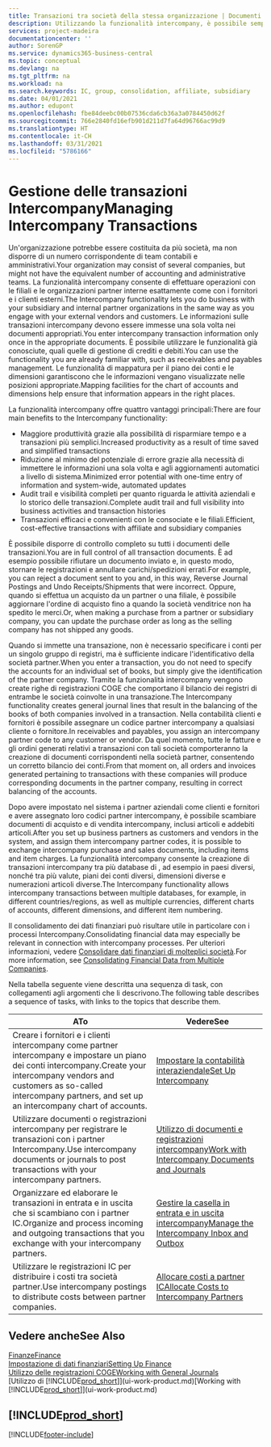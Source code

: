 ```yaml
---
title: Transazioni tra società della stessa organizzazione | Documenti Microsoft
description: Utilizzando la funzionalità intercompany, è possibile semplificare i processi aziendali e le transazioni tra società all'interno della stessa organizzazione.
services: project-madeira
documentationcenter: ''
author: SorenGP
ms.service: dynamics365-business-central
ms.topic: conceptual
ms.devlang: na
ms.tgt_pltfrm: na
ms.workload: na
ms.search.keywords: IC, group, consolidation, affiliate, subsidiary
ms.date: 04/01/2021
ms.author: edupont
ms.openlocfilehash: fbe84deebc00b07536cda6cb36a3a0784450d62f
ms.sourcegitcommit: 766e2840fd16efb901d211d7fa64d96766ac99d9
ms.translationtype: HT
ms.contentlocale: it-CH
ms.lasthandoff: 03/31/2021
ms.locfileid: "5786166"
---
```

# <a name="managing-intercompany-transactions"></a><span data-ttu-id="63e66-103">Gestione delle transazioni Intercompany</span><span class="sxs-lookup"><span data-stu-id="63e66-103">Managing Intercompany Transactions</span></span>
<span data-ttu-id="63e66-104">Un'organizzazione potrebbe essere costituita da più società, ma non disporre di un numero corrispondente di team contabili e amministrativi.</span><span class="sxs-lookup"><span data-stu-id="63e66-104">Your organization may consist of several companies, but might not have the equivalent number of accounting and administrative teams.</span></span> <span data-ttu-id="63e66-105">La funzionalità intercompany consente di effettuare operazioni con le filiali e le organizzazioni partner interne esattamente come con i fornitori e i clienti esterni.</span><span class="sxs-lookup"><span data-stu-id="63e66-105">The Intercompany functionality lets you do business with your subsidiary and internal partner organizations in the same way as you engage with your external vendors and customers.</span></span> <span data-ttu-id="63e66-106">Le informazioni sulle transazioni intercompany devono essere immesse una sola volta nei documenti appropriati.</span><span class="sxs-lookup"><span data-stu-id="63e66-106">You enter intercompany transaction information only once in the appropriate documents.</span></span> <span data-ttu-id="63e66-107">È possibile utilizzare le funzionalità già conosciute, quali quelle di gestione di crediti e debiti.</span><span class="sxs-lookup"><span data-stu-id="63e66-107">You can use the functionality you are already familiar with, such as receivables and payables management.</span></span> <span data-ttu-id="63e66-108">Le funzionalità di mappatura per il piano dei conti e le dimensioni garantiscono che le informazioni vengano visualizzate nelle posizioni appropriate.</span><span class="sxs-lookup"><span data-stu-id="63e66-108">Mapping facilities for the chart of accounts and dimensions help ensure that information appears in the right places.</span></span>  

<span data-ttu-id="63e66-109">La funzionalità intercompany offre quattro vantaggi principali:</span><span class="sxs-lookup"><span data-stu-id="63e66-109">There are four main benefits to the Intercompany functionality:</span></span>  

- <span data-ttu-id="63e66-110">Maggiore produttività grazie alla possibilità di risparmiare tempo e a transazioni più semplici.</span><span class="sxs-lookup"><span data-stu-id="63e66-110">Increased productivity as a result of time saved and simplified transactions</span></span>  
- <span data-ttu-id="63e66-111">Riduzione al minimo del potenziale di errore grazie alla necessità di immettere le informazioni una sola volta e agli aggiornamenti automatici a livello di sistema.</span><span class="sxs-lookup"><span data-stu-id="63e66-111">Minimized error potential with one-time entry of information and system-wide, automated updates</span></span>  
- <span data-ttu-id="63e66-112">Audit trail e visibilità completi per quanto riguarda le attività aziendali e lo storico delle transazioni.</span><span class="sxs-lookup"><span data-stu-id="63e66-112">Complete audit trail and full visibility into business activities and transaction histories</span></span>  
- <span data-ttu-id="63e66-113">Transazioni efficaci e convenienti con le consociate e le filiali.</span><span class="sxs-lookup"><span data-stu-id="63e66-113">Efficient, cost-effective transactions with affiliate and subsidiary companies</span></span>  

<span data-ttu-id="63e66-114">È possibile disporre di controllo completo su tutti i documenti delle transazioni.</span><span class="sxs-lookup"><span data-stu-id="63e66-114">You are in full control of all transaction documents.</span></span> <span data-ttu-id="63e66-115">È ad esempio possibile rifiutare un documento inviato e, in questo modo, stornare le registrazioni e annullare carichi/spedizioni errati.</span><span class="sxs-lookup"><span data-stu-id="63e66-115">For example, you can reject a document sent to you and, in this way, Reverse Journal Postings and Undo Receipts/Shipments that were incorrect.</span></span> <span data-ttu-id="63e66-116">Oppure, quando si effettua un acquisto da un partner o una filiale, è possibile aggiornare l'ordine di acquisto fino a quando la società venditrice non ha spedito le merci.</span><span class="sxs-lookup"><span data-stu-id="63e66-116">Or, when making a purchase from a partner or subsidiary company, you can update the purchase order as long as the selling company has not shipped any goods.</span></span>  

<span data-ttu-id="63e66-117">Quando si immette una transazione, non è necessario specificare i conti per un singolo gruppo di registri, ma è sufficiente indicare l'identificativo della società partner.</span><span class="sxs-lookup"><span data-stu-id="63e66-117">When you enter a transaction, you do not need to specify the accounts for an individual set of books, but simply give the identification of the partner company.</span></span> <span data-ttu-id="63e66-118">Tramite la funzionalità intercompany vengono create righe di registrazioni COGE che comportano il bilancio dei registri di entrambe le società coinvolte in una transazione.</span><span class="sxs-lookup"><span data-stu-id="63e66-118">The Intercompany functionality creates general journal lines that result in the balancing of the books of both companies involved in a transaction.</span></span> <span data-ttu-id="63e66-119">Nella contabilità clienti e fornitori è possibile assegnare un codice partner intercompany a qualsiasi cliente o fornitore.</span><span class="sxs-lookup"><span data-stu-id="63e66-119">In receivables and payables, you assign an intercompany partner code to any customer or vendor.</span></span> <span data-ttu-id="63e66-120">Da quel momento, tutte le fatture e gli ordini generati relativi a transazioni con tali società comporteranno la creazione di documenti corrispondenti nella società partner, consentendo un corretto bilancio dei conti.</span><span class="sxs-lookup"><span data-stu-id="63e66-120">From that moment on, all orders and invoices generated pertaining to transactions with these companies will produce corresponding documents in the partner company, resulting in correct balancing of the accounts.</span></span>  

 <span data-ttu-id="63e66-121">Dopo avere impostato nel sistema i partner aziendali come clienti e fornitori e avere assegnato loro codici partner intercompany, è possibile scambiare documenti di acquisto e di vendita intercompany, inclusi articoli e addebiti articoli.</span><span class="sxs-lookup"><span data-stu-id="63e66-121">After you set up business partners as customers and vendors in the system, and assign them intercompany partner codes, it is possible to exchange intercompany purchase and sales documents, including items and item charges.</span></span> <span data-ttu-id="63e66-122">La funzionalità intercompany consente la creazione di transazioni intercompany tra più database di , ad esempio in paesi diversi, nonché tra più valute, piani dei conti diversi, dimensioni diverse e numerazioni articoli diverse.</span><span class="sxs-lookup"><span data-stu-id="63e66-122">The Intercompany functionality allows intercompany transactions between multiple databases, for example, in different countries/regions, as well as multiple currencies, different charts of accounts, different dimensions, and different item numbering.</span></span>  

<span data-ttu-id="63e66-123">Il consolidamento dei dati finanziari può risultare utile in particolare con i processi Intercompany.</span><span class="sxs-lookup"><span data-stu-id="63e66-123">Consolidating financial data may especially be relevant in connection with intercompany processes.</span></span> <span data-ttu-id="63e66-124">Per ulteriori informazioni, vedere [Consolidare dati finanziari di molteplici società](finance-consolidated-company-reporting.md).</span><span class="sxs-lookup"><span data-stu-id="63e66-124">For more information, see [Consolidating Financial Data from Multiple Companies](finance-consolidated-company-reporting.md).</span></span>

<span data-ttu-id="63e66-125">Nella tabella seguente viene descritta una sequenza di task, con collegamenti agli argomenti che li descrivono.</span><span class="sxs-lookup"><span data-stu-id="63e66-125">The following table describes a sequence of tasks, with links to the topics that describe them.</span></span>

|<span data-ttu-id="63e66-126">A</span><span class="sxs-lookup"><span data-stu-id="63e66-126">To</span></span> |<span data-ttu-id="63e66-127">Vedere</span><span class="sxs-lookup"><span data-stu-id="63e66-127">See</span></span>|
|---|---|
|<span data-ttu-id="63e66-128">Creare i fornitori e i clienti intercompany come partner intercompany e impostare un piano dei conti intercompany.</span><span class="sxs-lookup"><span data-stu-id="63e66-128">Create your intercompany vendors and customers as so-called intercompany partners, and set up an intercompany chart of accounts.</span></span>|[<span data-ttu-id="63e66-129">Impostare la contabilità interaziendale</span><span class="sxs-lookup"><span data-stu-id="63e66-129">Set Up Intercompany</span></span>](intercompany-how-setup.md)|
|<span data-ttu-id="63e66-130">Utilizzare documenti o registrazioni intercompany per registrare le transazioni con i partner Intercompany.</span><span class="sxs-lookup"><span data-stu-id="63e66-130">Use intercompany documents or journals to post transactions with your intercompany partners.</span></span>|[<span data-ttu-id="63e66-131">Utilizzo di documenti e registrazioni intercompany</span><span class="sxs-lookup"><span data-stu-id="63e66-131">Work with Intercompany Documents and Journals</span></span>](intercompany-how-work-documents-journals.md)|
|<span data-ttu-id="63e66-132">Organizzare ed elaborare le transazioni in entrata e in uscita che si scambiano con i partner IC.</span><span class="sxs-lookup"><span data-stu-id="63e66-132">Organize and process incoming and outgoing transactions that you exchange with your intercompany partners.</span></span>|[<span data-ttu-id="63e66-133">Gestire la casella in entrata e in uscita intercompany</span><span class="sxs-lookup"><span data-stu-id="63e66-133">Manage the Intercompany Inbox and Outbox</span></span>](intercompany-how-manage-intercompany-inbox.md)|
|<span data-ttu-id="63e66-134">Utilizzare le registrazioni IC per distribuire i costi tra società partner.</span><span class="sxs-lookup"><span data-stu-id="63e66-134">Use intercompany postings to distribute costs between partner companies.</span></span>|[<span data-ttu-id="63e66-135">Allocare costi a partner IC</span><span class="sxs-lookup"><span data-stu-id="63e66-135">Allocate Costs to Intercompany Partners</span></span>](intercompany-allocate-costs.md)|

## <a name="see-also"></a><span data-ttu-id="63e66-136">Vedere anche</span><span class="sxs-lookup"><span data-stu-id="63e66-136">See Also</span></span>
[<span data-ttu-id="63e66-137">Finanze</span><span class="sxs-lookup"><span data-stu-id="63e66-137">Finance</span></span>](finance.md)  
[<span data-ttu-id="63e66-138">Impostazione di dati finanziari</span><span class="sxs-lookup"><span data-stu-id="63e66-138">Setting Up Finance</span></span>](finance-setup-finance.md)  
[<span data-ttu-id="63e66-139">Utilizzo delle registrazioni COGE</span><span class="sxs-lookup"><span data-stu-id="63e66-139">Working with General Journals</span></span>](ui-work-general-journals.md)  
<span data-ttu-id="63e66-140">[Utilizzo di [!INCLUDE[prod_short](includes/prod_short.md)]](ui-work-product.md)</span><span class="sxs-lookup"><span data-stu-id="63e66-140">[Working with [!INCLUDE[prod_short](includes/prod_short.md)]](ui-work-product.md)</span></span>

## [!INCLUDE[prod_short](includes/free_trial_md.md)]  


[!INCLUDE[footer-include](includes/footer-banner.md)]